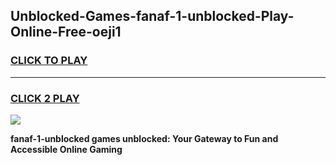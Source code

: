 
## Unblocked-Games-fanaf-1-unblocked-Play-Online-Free-oeji1
<h3>
<a href="https://premium76.site?title=fanaf-1-unblocked&ref=26A">CLICK TO PLAY</a></h3>
<hr>

<h3>
<a href="https://premium76.site?title=fanaf-1-unblocked&ref=26A">CLICK 2 PLAY</a>
  
</h3>

<a href="https://premium76.site?title=fanaf-1-unblocked&ref=26A"><img src="https://clearcache.store/games.png"></a>


**fanaf-1-unblocked games unblocked: Your Gateway to Fun and Accessible Online Gaming**

